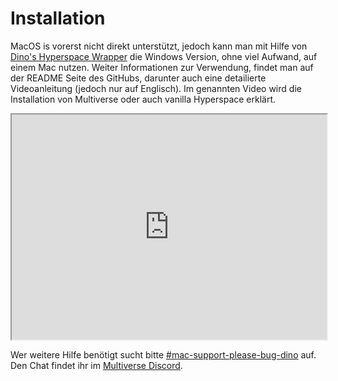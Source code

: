 # Installation

MacOS is vorerst nicht direkt unterstützt, jedoch kann man mit Hilfe von [Dino's Hyperspace Wrapper](https://github.com/The-Dumb-Dino/Dinos-Hyperspace-Wrapper-for-Mac) die Windows Version, ohne viel Aufwand, auf einem Mac nutzen. Weiter Informationen zur Verwendung, findet man auf der README Seite des GitHubs, darunter auch eine detailierte Videoanleitung (jedoch nur auf Englisch). Im genannten Video wird die Installation von Multiverse oder auch vanilla Hyperspace erklärt.

<iframe width="100%" height="360" src="https://www.youtube.com/embed/Dnb5mYeFwa4"></iframe>

Wer weitere Hilfe benötigt sucht bitte [#mac-support-please-bug-dino](https://discord.com/channels/604415384979898464/1199977570750431313) auf. Den Chat findet ihr im [Multiverse Discord](https://discord.com/invite/hhs5ecx).
